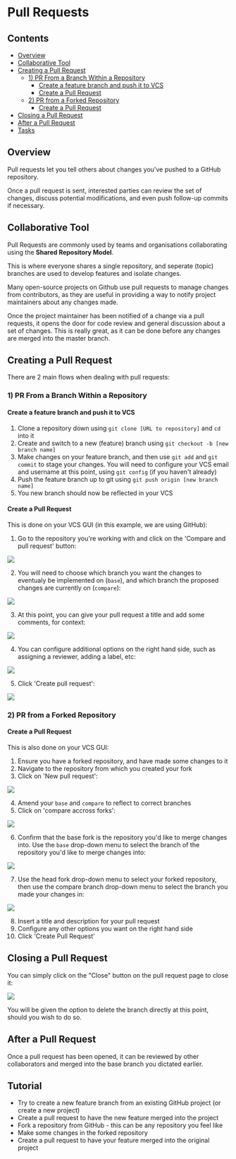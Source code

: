 # Pull Requests



<!--TOC_START-->
## Contents
- [Overview](#overview)
- [Collaborative Tool](#collaborative-tool)
- [Creating a Pull Request](#creating-a-pull-request)
	- [1) PR From a Branch Within a Repository](#1-pr-from-a-branch-within-a-repository)
		- [Create a feature branch and push it to VCS](#create-a-feature-branch-and-push-it-to-vcs)
		- [Create a Pull Request](#create-a-pull-request)
	- [2) PR from a Forked Repository](#2-pr-from-a-forked-repository)
		- [Create a Pull Request](#create-a-pull-request-1)
- [Closing a Pull Request](#closing-a-pull-request)
- [After a Pull Request](#after-a-pull-request)
- [Tasks](#tasks)

<!--TOC_END-->
## Overview
Pull requests let you tell others about changes you've pushed to a GitHub repository.  

Once a pull request is sent, interested parties can review the set of changes, discuss potential modifications, and even push follow-up commits if necessary.

## Collaborative Tool
Pull Requests are commonly used by teams and organisations collaborating using the **Shared Repository Model**.

This is where everyone shares a single repository, and seperate (topic) branches are used to develop features and isolate changes.

Many open-source projects on Github use pull requests to manage changes from contributors, as they are useful in providing a way to notify project maintainers about any changes made.

Once the project maintainer has been notified of a change via a pull requests, it opens the door for code review and general discussion about a set of changes.
This is really great, as it can be done before any changes are merged into the master branch.

## Creating a Pull Request
There are 2 main flows when dealing with pull requests:

### 1) PR From a Branch Within a Repository

#### Create a feature branch and push it to VCS
1. Clone a repository down using `git clone [URL to repository]` and `cd` into it
2. Create and switch to a new (feature) branch using `git checkout -b [new branch name]`
3. Make changes on your feature branch, and then use `git add` and `git commit` to stage your changes. You will need to configure your VCS email and username at this point, using `git config` (if you haven't already) 
4. Push the feature branch up to git using `git push origin [new branch name]`
5. You new branch should now be reflected in your VCS

#### Create a Pull Request
This is done on your VCS GUI (in this example, we are using GitHub):

1. Go to the repository you're working with and click on the 'Compare and pull request' button:

![](https://i.imgur.com/4C9qMiD.png?1)

2. You will need to choose which branch you want the changes to eventualy be implemented on (`base`), and which branch the proposed changes are currently on (`compare`):

![](https://i.imgur.com/lWX58HA.png?1)

3. At this point, you can give your pull request a title and add some comments, for context:

![](https://i.imgur.com/geCW0mU.png?1)

4. You can configure additional options on the right hand side, such as assigning a reviewer, adding a label, etc:

![](https://i.imgur.com/i0zyMAG.png?2)

5. Click 'Create pull request':

![](https://i.imgur.com/xwRCTyk.png?3)

### 2) PR from a Forked Repository

#### Create a Pull Request
This is also done on your VCS GUI:

1. Ensure you have a forked repository, and have made some changes to it
2. Navigate to the repository from which you created your fork
3. Click on 'New pull request':

![](https://help.github.com/assets/images/help/pull_requests/pull-request-start-review-button.png)

4. Amend your `base` and `compare` to reflect to correct branches
5. Click on 'compare accross forks':

![](https://help.github.com/assets/images/help/pull_requests/compare-across-forks-link.png)

6. Confirm that the base fork is the repository you'd like to merge changes into. Use the `base` drop-down menu to select the branch of the repository you'd like to merge changes into:

![](https://help.github.com/assets/images/help/pull_requests/choose-base-fork-and-branch.png)

7. Use the head fork drop-down menu to select your forked repository, then use the compare branch drop-down menu to select the branch you made your changes in:

![](https://help.github.com/assets/images/help/pull_requests/choose-head-fork-compare-branch.png)

8. Insert a title and description for your pull request
9. Configure any other options you want on the right hand side
10. Click 'Create Pull Request'

## Closing a Pull Request
You can simply click on the "Close" button on the pull request page to close it:

![](https://i.imgur.com/fsFyzqL.png?1)

You will be given the option to delete the branch directly at this point, should you wish to do so. 

## After a Pull Request
Once a pull request has been opened, it can be reviewed by other collaborators and merged into the base branch you dictated earlier.

## Tutorial
- Try to create a new feature branch from an existing GitHub project (or create a new project)
- Create a pull request to have the new feature merged into the project
- Fork a repository from GitHub - this can be any repository you feel like
- Make some changes in the forked repository
- Create a pull request to have your feature merged into the original project
